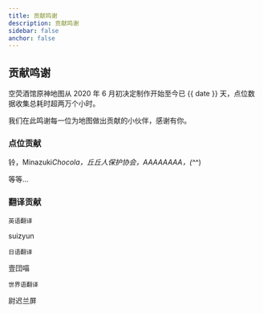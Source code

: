 ```yaml
---
title: 贡献鸣谢
description: 贡献鸣谢
sidebar: false
anchor: false
---
```


## 贡献鸣谢

空荧酒馆原神地图从 2020 年 6 月初决定制作开始至今已 <time> {{ date }} </time> 天，点位数据收集总耗时超两万个小时。

我们在此鸣谢每一位为地图做出贡献的小伙伴，感谢有你。

### 点位贡献

铃，Minazuki*Chocola，丘丘人保护协会，AAAAAAAA，(\^*^\)

等等...

<!-- <PointContribution></PointContribution> -->

### 翻译贡献

`英语翻译`

suizyun

`日语翻译`

壹団喵

`世界语翻译`

尉迟兰屏

<script setup>
import { ref } from 'vue';
import dayjs from 'dayjs';

const date = ref(dayjs().diff(dayjs('2020-06-1'), 'day'));
</script>
